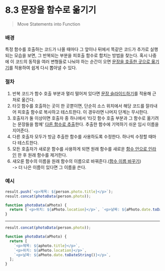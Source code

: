 # 8.3 문장을 함수로 옮기기

> Move Statements into Function

### 배경

특정 함수를 호출하는 코드가 나올 때마다 그 앞이나 뒤에서 똑같은 코드가 추가로 실행되는 모습을 보면, 그 반복되는 부분을 피호출 함수로 합치는 방법을 찾는다. 혹시 나중에 이 코드의 동작을 여러 변형들로 나눠야 하는 순간이 오면 [문장을 호출한 곳으로 옮기기][8.4]를 적용하여 쉽게 다시 뽑아낼 수 있다.

### 절차

1. 반복 코드가 함수 호출 부분과 멀리 떨어져 있다면 [문장 슬라이드하기][8.6]를 적용해 근처로 옮긴다.
2. 타깃 함수를 호출하는 곳이 한 곳뿐이면, 단순히 소스 위치에서 해당 코드를 잘라내어 피호출 함수로 복사하고 테스트한다. 이 경우라면 나머지 단계는 무시한다.
3. 호출자가 둘 이상이면 호출자 중 하나에서 '타깃 함수 호출 부분과 그 함수로 옮기려는 문장들을 함께' [다른 함수로 추출][6.1]한다. 추출한 함수에 기억하기 쉬운 임시 이름을 지어준다.
4. 다른 호출자 모두가 방금 추출한 함수를 사용하도록 수정한다. 하나씩 수정할 때마다 테스트한다.
5. 모든 호출자가 새로운 함수를 사용하게 되면 원래 함수를 새로운 [함수 안으로 인라인][6.2] 한 후 원래 함수를 제거한다.
6. 새오룬 함수의 이름을 원래 함수의 이름으로 바꿔준다.([함수 이름 바꾸기][6.5])  
   -> 더 나은 이름이 있다면 그 이름을 쓴다.

### 예시

```jsx
result.push(`<p>제목: ${person.photo.title}</p>`);
result.concat(photoData(person.photo));

function photoData(aPhoto) {
  return [`<p>위치: ${aPhoto.location}</p>`, `<p>날짜: ${aPhoto.date.toDateString()}</p>`];
}
```

---

```jsx
result.concat(photoData(person.photo));

function photoData(aPhoto) {
  return [
    `<p>제목: ${aphoto.title}</p>`,
    `<p>위치: ${aPhoto.location}</p>`,
    `<p>날짜: ${aPhoto.date.toDateString()}</p>`,
  ];
}
```

[6.1]: https://github.com/kse8425/Refactoring/tree/main/chapter6/6.1
[6.2]: https://github.com/kse8425/Refactoring/tree/main/chapter6/6.2
[6.5]: https://github.com/kse8425/Refactoring/tree/main/chapter6/6.5
[8.4]: https://github.com/kse8425/Refactoring/tree/main/chapter8/8.4
[8.6]: https://github.com/kse8425/Refactoring/tree/main/chapter8/8.6
